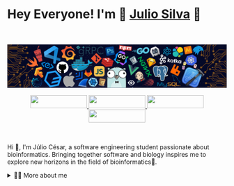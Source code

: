 # Hey Everyone! I'm 👋 [Julio Silva](https://github.com/Julio-CSilva) 👋
<br><br>
![](https://github.com/Julio-CSilva/Julio-CSilva/blob/main/header_.png)

<p align="center">
  <a href="https://www.linkedin.com/in/julio-csilva/">
    <img width="130" height="30" src="https://img.shields.io/badge/Linkedin-0A66C2?style=for-the-badge&logo=Linkedin&logoColor=white" />
  </a>
  <a href="https://github.com/Julio-CSilva">
    <img width="130" height="30" src="https://img.shields.io/badge/Github-181717?style=for-the-badge&logo=Github&logoColor=white" />
  </a>
  <a href="https://projetos.imd.ufrn.br/Julio-CSilva">
    <img width="130" height="30" src="https://img.shields.io/badge/GitLab-330F63?style=for-the-badge&logo=gitlab&logoColor=white" />
  </a>
  <a href="https://www.instagram.com/juliosilva_18/">
    <img width="130" height="30" src="https://img.shields.io/badge/Instagram-E4405F?style=for-the-badge&logo=instagram&logoColor=white" />
  </a>
</p>
<br/>

<p>
Hi 👋, I'm Júlio César, a software engineering student passionate about bioinformatics. Bringing together software and biology inspires me to explore new horizons in the field of bioinformatics🧬.

<div>
<details>
  <summary> 🦹‍♂️ More about me </summary>
  
  - 🔭 Currently, I'm on a journey to build **great** things.
  
  - 🌱 I'm currently learning **everything** 🤓.
  
  - 🤝 I'm looking for help with **finding projects to contribute to!**
  
  - ⚡ University champion in League of Legends.
</details>
</p>

<!--
**Julio-CSilva/Julio-CSilva** is a ✨ _special_ ✨ repository because its `README.md` (this file) appears on your GitHub profile.

Here are some ideas to get you started:

- 🔭 I’m currently working on ...
- 🌱 I’m currently learning ...
- 👯 I’m looking to collaborate on ...
- 🤔 I’m looking for help with ...
- 💬 Ask me about ...
- 📫 How to reach me: ...
- 😄 Pronouns: ...
- ⚡ Fun fact: ...
-->
